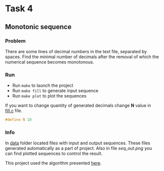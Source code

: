 # Task 4

## Monotonic sequence

### Problem

There are some lines of decimal numbers in the text file, separated by spaces. Find the minimal number of decimals after the removal of which the numerical sequence becomes monotonous.

### Run

* Run `make` to launch the project
* Run `make fill` to generate input sequence
* Run `make plot` to plot the sequences

If you want to change quantity of generated decimals change **N** value in [fill.c](https://github.com/vakulin95/C-tasks/blob/master/4/fill.c) file.

```C
#define N 10
```

### Info

In [data](https://github.com/vakulin95/C-tasks/tree/master/4/data) folder located files with input and output sequences. These files generated automatically as a part of project. Also in file *seq_out.png* you can find plotted sequences to control the result.

This project used the algorithm presented [here](https://en.wikipedia.org/wiki/Longest_increasing_subsequence).
